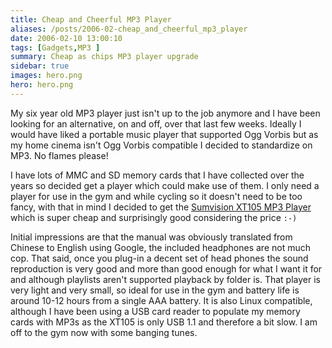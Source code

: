 ```yaml
---
title: Cheap and Cheerful MP3 Player
aliases: /posts/2006-02-cheap_and_cheerful_mp3_player
date: 2006-02-10 13:00:10
tags: [Gadgets,MP3 ]
summary: Cheap as chips MP3 player upgrade
sidebar: true
images: hero.png
hero: hero.png
---
```


My six year old MP3 player just isn't up to the job anymore and I have been
looking for an alternative, on and off, over that last few weeks. Ideally I
would have liked a portable music player that supported Ogg Vorbis but as my
home cinema isn't Ogg Vorbis compatible I decided to standardize on MP3. No
flames please!

I have lots of MMC and SD memory cards that I have collected over the years so
decided get a player which could make use of them. I only need a player for use
in the gym and while cycling so it doesn't need to be too fancy, with that in
mind I decided to get the [Sumvision XT105 MP3 Player](http://www.amazon.co.uk/Sumvision-Snowfox-XT105-Portable-Playback/dp/B000F9TD1S)
which is super cheap and surprisingly good considering the price `:-)`

Initial impressions are that the manual was obviously translated from Chinese to
English using Google, the included headphones are not much cop. That said,
once you plug-in a decent set of head phones the sound reproduction is very good
and more than good enough for what I want it for and although playlists aren't
supported playback by folder is. That player is very light and very small, so
ideal for use in the gym and battery life is around 10-12 hours from a single
AAA battery. It is also Linux compatible, although I have been using a USB
card reader to populate my memory cards with MP3s as the XT105 is only USB 1.1
and therefore a bit slow. I am off to the gym now with some banging tunes.

